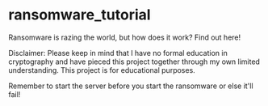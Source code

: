 # ransomware_tutorial
Ransomware is razing the world, but how does it work? Find out here!


Disclaimer: Please keep in mind that I have no formal education in cryptography and have pieced this project together through my own limited understanding. This project is for educational purposes. 

Remember to start the server before you start the ransomware or else it'll fail!
